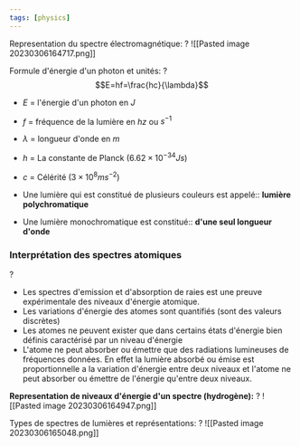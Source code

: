 ```yaml
---
tags: [physics] 
---
```




Representation du spectre électromagnétique:
?
![[Pasted image 20230306164717.png]]


Formule d'énergie d'un photon et unités:
?
$$E=hf=\frac{hc}{\lambda}$$
- $E$ = l'énergie d'un photon en $J$
- $f$ = fréquence de la lumière en $hz$ ou $s^{-1}$
- $\lambda$ = longueur d'onde en $m$
- $h$ = La constante de Planck ($6.62\times 10^{−34}Js$)
- $c$ = Célérité ($3\times 10^{8} ms^{-2}$) 



- Une lumière qui est constitué de plusieurs couleurs est appelé:: **lumière polychromatique**

- Une lumière monochromatique est constitué:: **d'une seul longueur d'onde**


### Interprétation des spectres atomiques
?
- Les spectres d'emission et d'absorption de raies est une preuve expérimentale des niveaux d'énergie atomique. 
- Les variations d'énergie des atomes sont quantifiés (sont des valeurs discrètes)
- Les atomes ne peuvent exister que dans certains états d'énergie bien définis caractérisé par un niveau d'énergie
- L'atome ne peut absorber ou émettre que des radiations lumineuses de fréquences données. En effet la lumière absorbé ou émise  est proportionnelle a la variation d'énergie entre deux niveaux et l'atome ne peut absorber ou émettre de l'énergie  qu'entre deux niveaux.

**Representation de niveaux d'énergie d'un spectre (hydrogène):**
?
![[Pasted image 20230306164947.png]]

Types de spectres de lumières et représentations:
?
![[Pasted image 20230306165048.png]]

